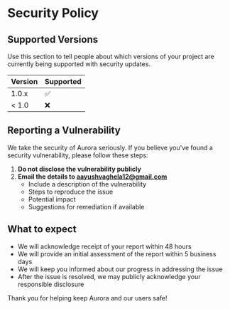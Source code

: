 # Security Policy

## Supported Versions

Use this section to tell people about which versions of your project are currently being supported with security updates.

| Version | Supported          |
| ------- | ------------------ |
| 1.0.x   | :white_check_mark: |
| < 1.0   | :x:                |

## Reporting a Vulnerability

We take the security of Aurora seriously. If you believe you've found a security vulnerability, please follow these steps:

1. **Do not disclose the vulnerability publicly**
2. **Email the details to aayushvaghela12@gmail.com**
   - Include a description of the vulnerability
   - Steps to reproduce the issue
   - Potential impact
   - Suggestions for remediation if available

## What to expect
- We will acknowledge receipt of your report within 48 hours
- We will provide an initial assessment of the report within 5 business days
- We will keep you informed about our progress in addressing the issue
- After the issue is resolved, we may publicly acknowledge your responsible disclosure

Thank you for helping keep Aurora and our users safe!